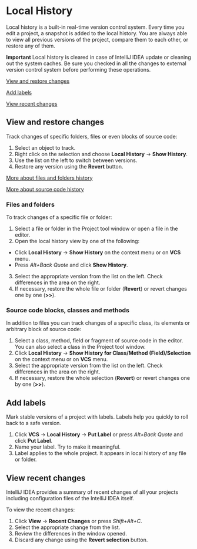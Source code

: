 # Local History

Local history is a built-in real-time version control system. Every time you edit a project, a snapshot is added to the local history. You are always able to view all previous versions of the project, compare them to each other, or restore any of them.

**Important** Local history is cleared in case of IntelliJ IDEA update or cleaning out the system caches. Be sure you checked in all the changes to external version control system before performing these operations.

[View and restore changes](view-and-restore-changes)

[Add labels](add-labels)

[View recent changes](view-recent-changes)

## View and restore changes

Track changes of specific folders, files or even blocks of source code:

1. Select an object to track.
2. Right click on the selection and choose **Local History** → **Show History**.
3. Use the list on the left to switch between versions.
4. Restore any version using the **Revert** button.

[More about files and folders history](#files-and-folders)

[More about source code history](#source-code-blocks-classes-and-methods)

### Files and folders

To track changes of a specific file or folder:

1. Select a file or folder in the Project tool window or open a file in the editor.
2. Open the local history view by one of the following:
  * Click **Local History** → **Show History** on the context menu or on **VCS** menu.
  * Press *Alt+Back Quote* and click **Show History**.
3. Select the appropriate version from the list on the left. Check differences in the area on the right.
4. If necessary, restore the whole file or folder (**Revert**) or revert changes one by one (**>>**).

### Source code blocks, classes and methods

In addition to files you can track changes of a specific class, its elements or arbitrary block of source code:

1. Select a class, method, field or fragment of source code in the editor. You can also select a class in the Project tool window. 
2. Click **Local History** → **Show History for Class/Method (Field)/Selection** on the context menu or on **VCS** menu.
3. Select the appropriate version from the list on the left. Check differences in the area on the right.
4. If necessary, restore the whole selection (**Revert**) or revert changes one by one (**>>**).

## Add labels

Mark stable versions of a project with labels. Labels help you quickly to roll back to a safe version.

1. Click  **VCS** → **Local History** → **Put Label** or press *Alt+Back Quote* and click **Put Label**.
2. Name your label. Try to make it meaningful.
3. Label applies to the whole project. It appears in local history of any file or folder.

## View recent changes

IntelliJ IDEA provides a summary of recent changes of all your projects including configuration files of the IntelliJ IDEA itself.

To view the recent changes:

1. Click  **View** → **Recent Changes** or press *Shift+Alt+C*.
2. Select the appropriate change from the list.
3. Review the differences in the window opened.
4. Discard any change using the **Revert selection** button.
